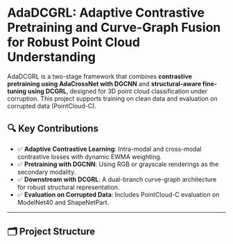 # AdaDCGRL: Adaptive Contrastive Pretraining and Curve-Graph Fusion for Robust Point Cloud Understanding

AdaDCGRL is a two-stage framework that combines **contrastive pretraining using AdaCrossNet with DGCNN** and **structural-aware fine-tuning using DCGRL**, designed for 3D point cloud classification under corruption. This project supports training on clean data and evaluation on corrupted data (PointCloud-C).

## 🔍 Key Contributions

- ✅ **Adaptive Contrastive Learning**: Intra-modal and cross-modal contrastive losses with dynamic EWMA weighting.
- ✅ **Pretraining with DGCNN**: Using RGB or grayscale renderings as the secondary modality.
- ✅ **Downstream with DCGRL**: A dual-branch curve-graph architecture for robust structural representation.
- ✅ **Evaluation on Corrupted Data**: Includes PointCloud-C evaluation on ModelNet40 and ShapeNetPart.

---

## 🗂 Project Structure

